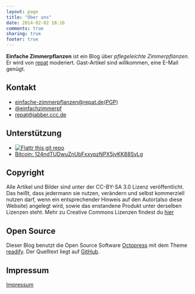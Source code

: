 ```yaml
---
layout: page
title: "Über uns"
date: 2014-02-02 18:16
comments: true
sharing: true
footer: true
---
```

**Einfache Zimmerpflanzen** ist ein Blog über *pflegeleichte Zimmerpflanzen*. Er wird von [repat](http://repat.de) moderiert. Gast-Artikel sind willkommen, eine E-Mail genügt.

## Kontakt
* [einfache-zimmerpflanzen@repat.de](mailto:einfache-zimmerpflanzen@repat.de)([PGP](http://repat.de/files/repat_pub_key.asc))
* [@einfachzimmerpf](https://twitter.com/einfachzimmerpf)
* [repat@jabber.ccc.de](xmpp:repat@jabber.ccc.de)

## Unterstützung
* [![Flattr this git repo](http://api.flattr.com/button/flattr-badge-large.png)](https://flattr.com/submit/auto?user_id=repat&url=https://github.com/einfache-zimmerpflanzen/einfache-zimmerpflanzen.github.ui&title=einfache-zimmerpflanzen&language=&tags=github&category=software)
* [Bitcoin: 124ndTUDwuZnUbFxxypzNPX5jvKK88SyLg](bitcoin:124ndTUDwuZnUbFxxypzNPX5jvKK88SyLg)

## Copyright
Alle Artikel und Bilder sind unter der CC-BY-SA 3.0 Lizenz veröffentlicht.
Das heißt, dass jedermann sie nutzen, verändern und selbst kommerziell nutzen darf, wenn ein entsprechender Hinweis auf den Autor(also diese Website) angelegt wird, sowie das enstandene Produkt unter derselben Lizenzen steht.
Mehr zu Creative Commons Lizenzen findest du [hier](http://creativecommons.org/licenses/by-sa/3.0/)

## Open Source
Dieser Blog benutzt die Open Source Software [Octopress](http://octopress.org) mit dem Theme [readify](https://github.com/vladigleba/readify).
Der Quelltext liegt auf [GitHub](https://github.com/einfache-zimmerpflanzen/einfache-zimmerpflanzen.github.io).

## Impressum
[Impressum](http://repat.de/Bilder/pr/musserpmi.PNG)
